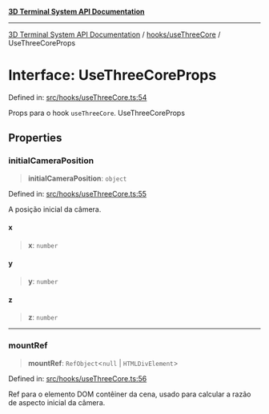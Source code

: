 [**3D Terminal System API Documentation**](../../../README.md)

***

[3D Terminal System API Documentation](../../../README.md) / [hooks/useThreeCore](../README.md) / UseThreeCoreProps

# Interface: UseThreeCoreProps

Defined in: [src/hooks/useThreeCore.ts:54](https://github.com/Dicommunitas/ThreeJS_Terminal_3D/blob/6861c3fedb296b50971bbc544df59a09f35d0238/src/hooks/useThreeCore.ts#L54)

Props para o hook `useThreeCore`.
 UseThreeCoreProps

## Properties

### initialCameraPosition

> **initialCameraPosition**: `object`

Defined in: [src/hooks/useThreeCore.ts:55](https://github.com/Dicommunitas/ThreeJS_Terminal_3D/blob/6861c3fedb296b50971bbc544df59a09f35d0238/src/hooks/useThreeCore.ts#L55)

A posição inicial da câmera.

#### x

> **x**: `number`

#### y

> **y**: `number`

#### z

> **z**: `number`

***

### mountRef

> **mountRef**: `RefObject`\<`null` \| `HTMLDivElement`\>

Defined in: [src/hooks/useThreeCore.ts:56](https://github.com/Dicommunitas/ThreeJS_Terminal_3D/blob/6861c3fedb296b50971bbc544df59a09f35d0238/src/hooks/useThreeCore.ts#L56)

Ref para o elemento DOM contêiner da cena,
                                                              usado para calcular a razão de aspecto inicial da câmera.
